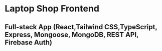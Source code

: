 # Laptop Shop Frontend

## Full-stack App (React,Tailwind CSS,TypeScript, Express, Mongoose, MongoDB, REST API, Firebase Auth)
